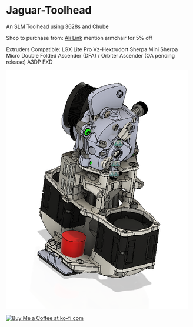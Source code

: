# Jaguar-Toolhead
An SLM Toolhead using 3628s and [Chube](https://chubehotend.com)

Shop to purchase from: [Ali Link](https://www.aliexpress.com/item/1005006462378025.html) mention armchair for 5% off

Extruders Compatible:
LGX Lite Pro
Vz-Hextrudort
Sherpa Mini
Sherpa Micro
Double Folded Ascender (DFA) / Orbiter Ascender (OA pending release)
A3DP FXD

![Assembly Image](Images/Jaguar%20Toolhead%20Assembly.png)

<a href='https://ko-fi.com/burgo' target='_blank'><img height='46' style='border:0px;height:46px;' src='https://az743702.vo.msecnd.net/cdn/kofi3.png?v=0' border='0' alt='Buy Me a Coffee at ko-fi.com' /></a> 
